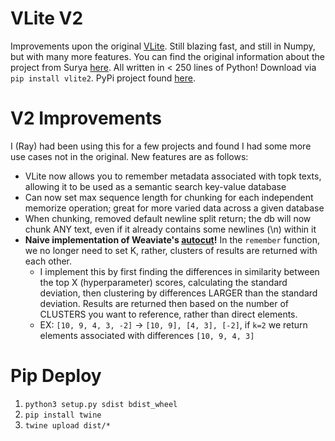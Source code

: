 # VLite V2

Improvements upon the original [VLite](https://github.com/sdan/vlite). Still blazing fast, and still in Numpy, but with
many more features. You can find the original information about the project from Surya [here](https://twitter.com/sdand/status/1676256437918633984).
All written in < 250 lines of Python! Download via `pip install vlite2`. PyPi project found [here](https://pypi.org/project/vlite2/).

# V2 Improvements

I (Ray) had been using this for a few projects and found I had some more use cases not in the original. New features are
as follows:

* VLite now allows you to remember metadata associated with topk texts, allowing it to be used as a semantic 
search key-value database
* Can now set max sequence length for chunking for each independent memorize operation; great for more varied data
across a given database
* When chunking, removed default newline split return; the db will now chunk ANY text, even if it already contains
some newlines (\n) within it
* **Naive implementation of Weaviate's [autocut](https://weaviate.io/developers/weaviate/search/hybrid#limiting-results-with-autocut-and-auto_limit)!** In the 
`remember` function, we no longer need to set K, rather, clusters of results are returned with each other.
  * I implement this by first finding the differences in similarity between the top X (hyperparameter) scores, calculating
  the standard deviation, then clustering by differences LARGER than the standard deviation. Results are returned
  then based on the number of CLUSTERS you want to reference, rather than direct elements.
  * EX: `[10, 9, 4, 3, -2]` -> `[10, 9], [4, 3], [-2]`, if `k=2` we return elements associated with differences `[10, 9, 4, 3]`

# Pip Deploy
1. `python3 setup.py sdist bdist_wheel`
2. `pip install twine`
3. `twine upload dist/*`
